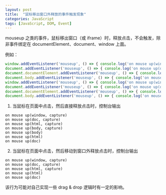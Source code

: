 ```yaml
---
layout: post
title:  "鼠标移出窗口外释放的事件触发现象"
categories: JavaScript
tags: [JavaScript, DOM, Event]
---
```


mouseup 之类的事件，鼠标移出窗口（或 iframe）时，释放点击，不会触发，除非事件绑定在 documentElement、document、window 上面。

例如：

```javascript
window.addEventListener('mouseup', () => { console.log('on mouse up(window, capture)') }, true)
document.addEventListener('mouseup', () => { console.log('on mouse up(doc, capture)') }, true)
document.documentElement.addEventListener('mouseup', () => { console.log('on mouse up(html, capture)') }, true)
document.body.addEventListener('mouseup', () => { console.log('on mouse up(body, capture)') }, true)
window.addEventListener('mouseup', () => { console.log('on mouse up(window)') }, false)
document.addEventListener('mouseup', () => { console.log('on mouse up(doc)') }, false)
document.documentElement.addEventListener('mouseup', () => { console.log('on mouse up(html)') }, false)
document.body.addEventListener('mouseup', () => { console.log('on mouse up(body)') }, false)
```


1. 当鼠标在页面中点击，然后直接释放点击时，控制台输出

```
on mouse up(window, capture)
on mouse up(doc, capture)
on mouse up(html, capture)
on mouse up(body, capture)
on mouse up(body)
on mouse up(html)
on mouse up(doc)
```



2. 当鼠标在页面中点击，然后移动到窗口外释放点击时，控制台输出

```
on mouse up(window, capture)
on mouse up(doc, capture)
on mouse up(html, capture)
on mouse up(html)
on mouse up(doc)
```

该行为可能对自己实现一些 drag & drop 逻辑时有一定的影响。
